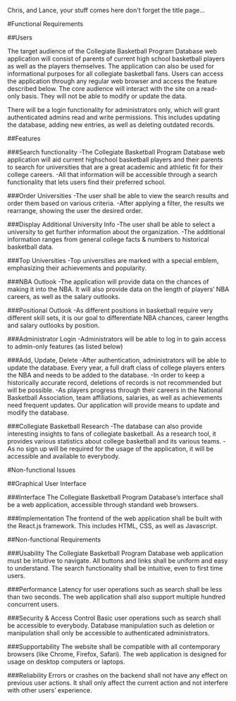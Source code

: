 Chris, and Lance, your stuff comes here
don't forget the title page...



#Functional Requirements

##Users

The target audience of the Collegiate Basketball Program Database web application will consist of parents of current high school basketball players as well as the players themselves. The application can also be used for informational purposes for all collegiate basketball fans. Users can access the application through any regular web browser and access the feature described below. The core audience will interact with the site on a read-only basis. They will not be able to modify or update the data.

There will be a login functionality for administrators only, which will grant authenticated admins read and write permissions. This includes updating the database, adding new entries, as well as deleting outdated records.


##Features

###Search functionality
-The Collegiate Basketball Program Database web application will aid current highschool basketball players and their parents to search for universities that are a great academic and athletic fit for their college careers.
-All that information will be accessible through a search functionality that lets users find their preferred school.

###Order Universities
-The user shall be able to view the search results and order them based on various criteria.
-After applying a filter, the results we rearrange, showing the user the desired order.

###Display Additional University Info
-The user shall be able to select a university to get further information about the organization.
-The additional information ranges from general college facts & numbers to historical basketball data.



###Top Universities
-Top universities are marked with a special emblem, emphasizing their achievements and popularity.

###NBA Outlook
-The application will provide data on the chances of making it into the NBA. It will also provide data on the length of players’ NBA careers, as well as the salary outlooks.
 
###Positional Outlook
-As different positions in basketball require very different skill sets, it is our goal to differentiate NBA chances, career lengths and salary outlooks by position. 

###Administrator Login
-Administrators will be able to log in to gain access to admin-only features (as listed below)

###Add, Update, Delete
-After authentication, administrators will be able to update the database. Every year, a full draft class of college players enters the NBA and needs to be added to the database.
-In order to keep a historically accurate record, deletions of records is not recommended but will be possible.
-As players progress through their careers in the National Basketball Association, team affiliations, salaries, as well as achievements need frequent updates. Our application will provide means to update and modify the database.

###Collegiate Basketball Research
-The database can also provide interesting insights to fans of collegiate basketball. As a research tool, it provides various statistics about college basketball and its various teams.
-As no sign up will be required for the usage of the application, it will be accessible and available to everybody.



#Non-functional Issues

##Graphical User Interface

###Interface
The Collegiate Basketball Program Database’s interface shall be a web application, accessible through standard web browsers.

###Implementation
The frontend of the web application shall be built with the React.js framework. This includes HTML, CSS, as well as Javascript.
 

##Non-functional Requirements

###Usability
The Collegiate Basketball Program Database web application must be intuitive to navigate. All buttons and links shall be uniform and easy to understand. The search functionality shall be intuitive, even to first time users.
 
###Performance
Latency for user operations such as search shall be less than two seconds. The web application shall also support multiple hundred concurrent users.

###Security & Access Control
Basic user operations such as search shall be accessible to everybody. Database manipulation such as deletion or manipulation shall only be accessible to authenticated administrators.

###Supportability
The website shall be compatible with all contemporary browsers (like Chrome, Firefox, Safari). The web application is designed for usage on desktop computers or laptops.

###Reliability
Errors or crashes on the backend shall not have any effect on previous user actions. It shall only affect the current action and not interfere with other users’ experience.
